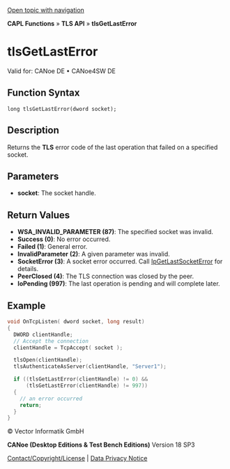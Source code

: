 [Open topic with navigation](../../../../../CANoeDEFamily.htm#Topics/CAPLFunctions/TLSAPI/Functions/CAPLfunctiontlsGetLastError.md)

**CAPL Functions** » **TLS API** » **tlsGetLastError**

# tlsGetLastError

Valid for: CANoe DE • CANoe4SW DE

## Function Syntax

```
long tlsGetLastError(dword socket);
```

## Description

Returns the **TLS** error code of the last operation that failed on a specified socket.

## Parameters

- **socket**: The socket handle.

## Return Values

- **WSA_INVALID_PARAMETER (87)**: The specified socket was invalid.
- **Success (0)**: No error occurred.
- **Failed (1)**: General error.
- **InvalidParameter (2)**: A given parameter was invalid.
- **SocketError (3)**: A socket error occurred. Call [IpGetLastSocketError](../../TCPIPAPI/Functions/CAPLfunctionIPGetLastSocketError.md) for details.
- **PeerClosed (4)**: The TLS connection was closed by the peer.
- **IoPending (997)**: The last operation is pending and will complete later.

## Example

```c
void OnTcpListen( dword socket, long result)
{
  DWORD clientHandle;
  // Accept the connection
  clientHandle = TcpAccept( socket );

  tlsOpen(clientHandle);
  tlsAuthenticateAsServer(clientHandle, "Server1");

  if ((tlsGetLastError(clientHandle) != 0) &&
      (tlsGetLastError(clientHandle) != 997))
  {
    // an error occurred
    return;
  }
}
```

© Vector Informatik GmbH

**CANoe (Desktop Editions & Test Bench Editions)** Version 18 SP3

[Contact/Copyright/License](../../../Shared/ContactCopyrightLicense.md) | [Data Privacy Notice](https://www.vector.com/int/en/company/get-info/privacy-policy/)
